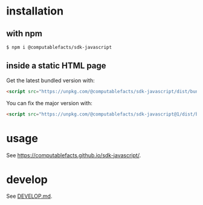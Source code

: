 # installation

## with npm

```shell
$ npm i @computablefacts/sdk-javascript
```

## inside a static HTML page

Get the latest bundled version with:

```html
<script src="https://unpkg.com/@computablefacts/sdk-javascript/dist/bundle/index.js"></script>
```

You can fix the major version with:

```html
<script src="https://unpkg.com/@computablefacts/sdk-javascript@1/dist/bundle/index.js"></script>
```

# usage

See https://computablefacts.github.io/sdk-javascript/.

# develop

See [DEVELOP.md](DEVELOP.md).

